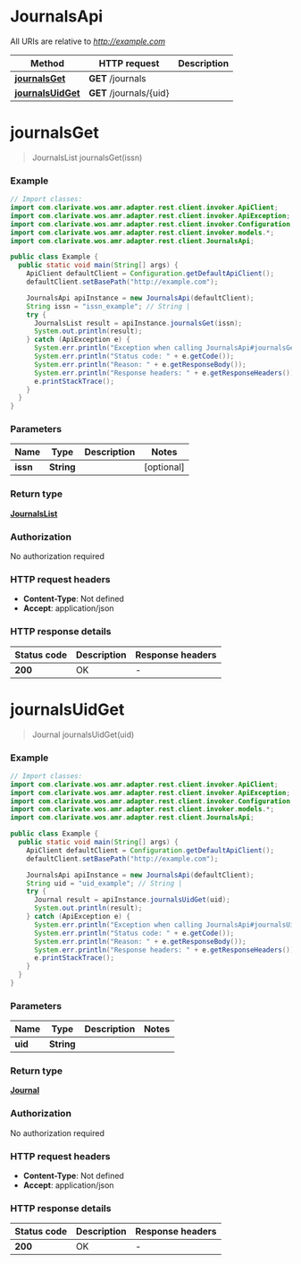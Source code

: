 # JournalsApi

All URIs are relative to *http://example.com*

Method | HTTP request | Description
------------- | ------------- | -------------
[**journalsGet**](JournalsApi.md#journalsGet) | **GET** /journals | 
[**journalsUidGet**](JournalsApi.md#journalsUidGet) | **GET** /journals/{uid} | 


<a name="journalsGet"></a>
# **journalsGet**
> JournalsList journalsGet(issn)



### Example
```java
// Import classes:
import com.clarivate.wos.amr.adapter.rest.client.invoker.ApiClient;
import com.clarivate.wos.amr.adapter.rest.client.invoker.ApiException;
import com.clarivate.wos.amr.adapter.rest.client.invoker.Configuration;
import com.clarivate.wos.amr.adapter.rest.client.invoker.models.*;
import com.clarivate.wos.amr.adapter.rest.client.JournalsApi;

public class Example {
  public static void main(String[] args) {
    ApiClient defaultClient = Configuration.getDefaultApiClient();
    defaultClient.setBasePath("http://example.com");

    JournalsApi apiInstance = new JournalsApi(defaultClient);
    String issn = "issn_example"; // String | 
    try {
      JournalsList result = apiInstance.journalsGet(issn);
      System.out.println(result);
    } catch (ApiException e) {
      System.err.println("Exception when calling JournalsApi#journalsGet");
      System.err.println("Status code: " + e.getCode());
      System.err.println("Reason: " + e.getResponseBody());
      System.err.println("Response headers: " + e.getResponseHeaders());
      e.printStackTrace();
    }
  }
}
```

### Parameters

Name | Type | Description  | Notes
------------- | ------------- | ------------- | -------------
 **issn** | **String**|  | [optional]

### Return type

[**JournalsList**](JournalsList.md)

### Authorization

No authorization required

### HTTP request headers

 - **Content-Type**: Not defined
 - **Accept**: application/json

### HTTP response details
| Status code | Description | Response headers |
|-------------|-------------|------------------|
**200** | OK |  -  |

<a name="journalsUidGet"></a>
# **journalsUidGet**
> Journal journalsUidGet(uid)



### Example
```java
// Import classes:
import com.clarivate.wos.amr.adapter.rest.client.invoker.ApiClient;
import com.clarivate.wos.amr.adapter.rest.client.invoker.ApiException;
import com.clarivate.wos.amr.adapter.rest.client.invoker.Configuration;
import com.clarivate.wos.amr.adapter.rest.client.invoker.models.*;
import com.clarivate.wos.amr.adapter.rest.client.JournalsApi;

public class Example {
  public static void main(String[] args) {
    ApiClient defaultClient = Configuration.getDefaultApiClient();
    defaultClient.setBasePath("http://example.com");

    JournalsApi apiInstance = new JournalsApi(defaultClient);
    String uid = "uid_example"; // String | 
    try {
      Journal result = apiInstance.journalsUidGet(uid);
      System.out.println(result);
    } catch (ApiException e) {
      System.err.println("Exception when calling JournalsApi#journalsUidGet");
      System.err.println("Status code: " + e.getCode());
      System.err.println("Reason: " + e.getResponseBody());
      System.err.println("Response headers: " + e.getResponseHeaders());
      e.printStackTrace();
    }
  }
}
```

### Parameters

Name | Type | Description  | Notes
------------- | ------------- | ------------- | -------------
 **uid** | **String**|  |

### Return type

[**Journal**](Journal.md)

### Authorization

No authorization required

### HTTP request headers

 - **Content-Type**: Not defined
 - **Accept**: application/json

### HTTP response details
| Status code | Description | Response headers |
|-------------|-------------|------------------|
**200** | OK |  -  |

